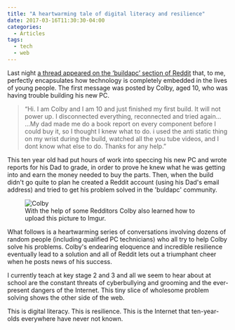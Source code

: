 ```yaml
---
title: "A heartwarming tale of digital literacy and resilience"
date: 2017-03-16T11:30:30-04:00
categories:
  - Articles
tags:
  - tech
  - web
---
```


Last night [a thread appeared on the ‘buildapc’ section of Reddit](https://np.reddit.com/r/buildapc/comments/5zjt8e/first_time_build_will_not_power_up/) that, to me, perfectly encapsulates how technology is completely embedded in the lives of young people. The first message was posted by Colby, aged 10, who was having trouble building his new PC.

> “Hi. I am Colby and I am 10 and just finished my first build. It will not power up. I disconnected everything, reconnected and tried again... ...My dad made me do a book report on every component before I could buy it, so I thought I knew what to do. i used the anti static thing on my wrist during the build, watched all the you tube videos, and I dont know what else to do. Thanks for any help.”

This ten year old had put hours of work into speccing his new PC and wrote reports for his Dad to grade, in order to prove he knew what he was getting into and earn the money needed to buy the parts. Then, when the build didn't go quite to plan he created a Reddit account (using his Dad's email address) and tried to get his problem solved in the 'buldapc' community.

<figure>
  <img src="{{ site.baseurl }}/assets/images/Colby.JPG" alt="Colby">
  <figcaption>With the help of some Redditors Colby also learned how to upload this picture to Imgur.</figcaption>
</figure>

What follows is a heartwarming series of conversations involving dozens of random people (including qualified PC technicians) who all try to help Colby solve his problems. Colby's endearing eloquence and incredible resilience eventually lead to a solution and all of Reddit lets out a triumphant cheer when he posts news of his success.

I currently teach at key stage 2 and 3 and all we seem to hear about at school are the constant threats of cyberbullying and grooming and the ever-present dangers of the Internet. This tiny slice of wholesome problem solving shows the other side of the web.

This is digital literacy. This is resilience. This is the Internet that ten-year-olds everywhere have never not known.
